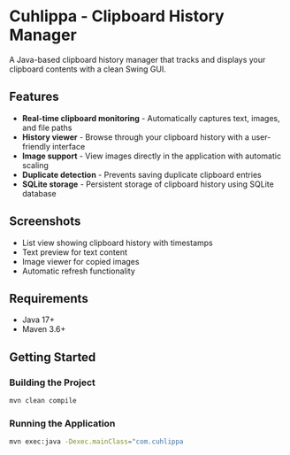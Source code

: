 # Cuhlippa - Clipboard History Manager

A Java-based clipboard history manager that tracks and displays your clipboard contents with a clean Swing GUI.

## Features

- **Real-time clipboard monitoring** - Automatically captures text, images, and file paths
- **History viewer** - Browse through your clipboard history with a user-friendly interface
- **Image support** - View images directly in the application with automatic scaling
- **Duplicate detection** - Prevents saving duplicate clipboard entries
- **SQLite storage** - Persistent storage of clipboard history using SQLite database

## Screenshots

- List view showing clipboard history with timestamps
- Text preview for text content
- Image viewer for copied images
- Automatic refresh functionality

## Requirements

- Java 17+
- Maven 3.6+

## Getting Started

### Building the Project

```bash
mvn clean compile
```

### Running the Application

```bash
mvn exec:java -Dexec.mainClass="com.cuhlippa
```